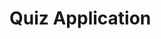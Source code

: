 # Quiz Application
 
<!-- https://www.udemy.com/course/build-a-quiz-app-with-html-css-and-javascript/
Date: 07/10/2020 -->